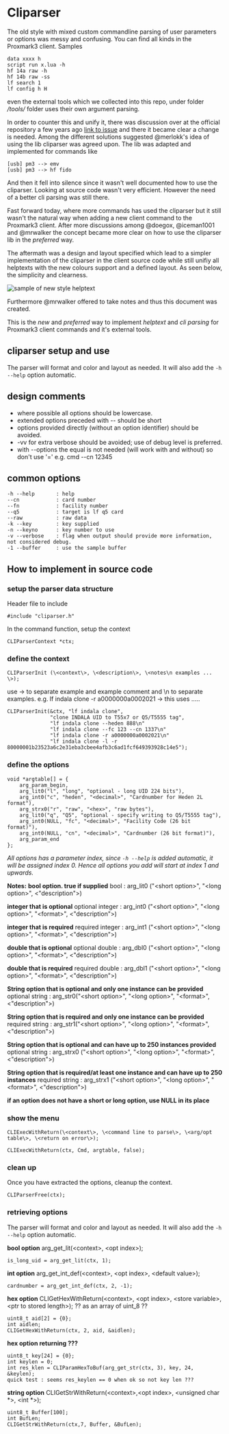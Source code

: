 # Cliparser

The old style with mixed custom commandline parsing of user parameters or options was messy and confusing.  You can find all kinds in the Proxmark3 client.
Samples
```
data xxxx h
script run x.lua -h
hf 14a raw -h
hf 14b raw -ss
lf search 1
lf config h H
```
even the external tools which we collected into this repo,  under folder */tools/* folder uses their own argument parsing.


In order to counter this and unify it,  there was discussion over at the official repository a few years ago [link to issue](https://github.com/Proxmark/proxmark3/issues/467) and there it became clear a change is needed. Among the different solutions suggested @merlokk's idea of using the lib cliparser was agreed upon. The lib was adapted and implemented for commands like

```
[usb] pm3 --> emv
[usb] pm3 --> hf fido
```

And then it fell into silence since it wasn't well documented how to use the cliparser. Looking at source code wasn't very efficient. However the need of a better cli parsing was still there.

Fast forward today, where more commands has used the cliparser but it still wasn't the natural way when adding a new client command to the Proxmark3 client.
After more discussions among @doegox, @iceman1001 and @mrwalker the concept became more clear on how to use the cliparser lib in the _preferred_ way.

The aftermath was a design and layout specified which lead to a simpler implementation of the cliparser in the client source code while still unifiy all helptexts with the new colours support and a defined layout. As seen below, the simplicity and clearness.

![sample of new style helptext](http://www.icedev.se/proxmark3/helptext.png)


Furthermore @mrwalker offered to take notes and thus this document was created.

This is the _new_ and _preferred_ way to implement _helptext_ and _cli parsing_ for Proxmark3 client commands and it's external tools.


## cliparser setup and use

The parser will format and color and layout as needed.
It will also add the `-h --help` option automatic.

## design comments

* where possible all options should be lowercase.
* extended options preceded with -- should be short
* options provided directly (without an option identifier) should be avoided.
* -vv for extra verbose should be avoided; use of debug level is preferred.
* with --options the equal is not needed (will work with and without) so don't use '='
  e.g. cmd --cn 12345



## common options
    -h --help       : help
    --cn            : card number
    --fn            : facility number
    --q5            : target is lf q5 card
    --raw           : raw data
    -k --key        : key supplied
    -n --keyno      : key number to use
    -v --verbose    : flag when output should provide more information, not considered debug.
    -1 --buffer     : use the sample buffer



## How to implement in source code

### setup the parser data structure
Header file to include

    #include "cliparser.h"

In the command function, setup the context

    CLIParserContext *ctx;


### define the context
`CLIParserInit (\<context\>, \<description\>, \<notes\n examples ... \>);`

use -> to separate example and example comment and \\n to separate examples.
e.g. lf indala clone -r a0000000a0002021 -> this uses .....

    CLIParserInit(&ctx, "lf indala clone",
                  "clone INDALA UID to T55x7 or Q5/T5555 tag",
                  "lf indala clone --heden 888\n"
                  "lf indala clone --fc 123 --cn 1337\n"
                  "lf indala clone -r a0000000a0002021\n"
                  "lf indala clone -l -r 80000001b23523a6c2e31eba3cbee4afb3c6ad1fcf649393928c14e5");

### define the options

    void *argtable[] = {
        arg_param_begin,
        arg_lit0("l", "long", "optional - long UID 224 bits"),
        arg_int0("c", "heden", "<decimal>", "Cardnumber for Heden 2L format"),
        arg_strx0("r", "raw", "<hex>", "raw bytes"),
        arg_lit0("q", "Q5", "optional - specify writing to Q5/T5555 tag"),
        arg_int0(NULL, "fc", "<decimal>", "Facility Code (26 bit format)"),
        arg_int0(NULL, "cn", "<decimal>", "Cardnumber (26 bit format)"),
        arg_param_end
    };

_All options has a parameter index,  since `-h --help` is added automatic, it will be assigned index 0.
Hence all options you add will start at index 1 and upwards._

**Notes:**
**bool option.  true if supplied**
bool : arg_lit0 ("\<short option\>", "\<long option\>", \<"description"\>)

**integer that is optional**
    optional integer : arg_int0 ("\<short option\>", "\<long option\>", "\<format\>", \<"description"\>)

**integer that is required**
    required integer : arg_int1 ("\<short option\>", "\<long option\>", "\<format\>", \<"description"\>)

**double that is optional**
    optional double : arg_dbl0 ("\<short option\>", "\<long option\>", "\<format\>", \<"description"\>)

**double that is required**
    required double : arg_dbl1 ("\<short option\>", "\<long option\>", "\<format\>", \<"description"\>)

**String option that is optional and only one instance can be provided**
     optional string : arg_str0("\<short option\>", "\<long option\>", "\<format\>", \<"description"\>)

**String option that is required and only one instance can be provided**
     required string : arg_str1("\<short option\>", "\<long option\>", "\<format\>", \<"description"\>)

**String option that is optional and can have up to 250 instances provided**
    optional string : arg_strx0 ("\<short option\>", "\<long option\>", "\<format\>", \<"description"\>)

**String option that is required/at least one instance and can have up to 250 instances**
    required string : arg_strx1 ("\<short option\>", "\<long option\>", "\<format\>", \<"description"\>)

**if an option does not have a short or long option, use NULL in its place**

### show the menu
`CLIExecWithReturn(\<context\>, \<command line to parse\>, \<arg/opt table\>, \<return on error\>);`

    CLIExecWithReturn(ctx, Cmd, argtable, false);

### clean up
Once you have extracted the options, cleanup the context.

    CLIParserFree(ctx);

### retrieving options


The parser will format and color and layout as needed.
It will also add the `-h --help` option automatic.


**bool option**
arg_get_lit(\<context\>, \<opt index\>);

    is_long_uid = arg_get_lit(ctx, 1);

**int option**
arg_get_int_def(\<context\>, \<opt index\>, \<default value\>);

    cardnumber = arg_get_int_def(ctx, 2, -1);

**hex option**
CLIGetHexWithReturn(\<context\>, \<opt index\>, \<store variable\>, \<ptr to stored length\>);
    ?? as an array of uint_8 ??

    uint8_t aid[2] = {0};
    int aidlen;
    CLIGetHexWithReturn(ctx, 2, aid, &aidlen);

**hex option returning ???**

    uint8_t key[24] = {0};
    int keylen = 0;
    int res_klen = CLIParamHexToBuf(arg_get_str(ctx, 3), key, 24, &keylen);
    quick test : seems res_keylen == 0 when ok so not key len ???

**string option**
CLIGetStrWithReturn(\<context\>,\<opt index\>, \<unsigned char \*\>, \<int \*\>);

    uint8_t Buffer[100];
    int BufLen;
    CLIGetStrWithReturn(ctx,7, Buffer, &BufLen);

